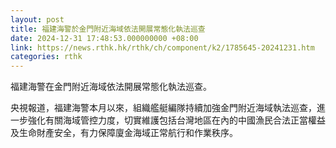 ```yaml
---
layout: post
title: 福建海警於金門附近海域依法開展常態化執法巡查
date: 2024-12-31 17:48:53.000000000 +08:00
link: https://news.rthk.hk/rthk/ch/component/k2/1785645-20241231.htm
categories: rthk
---
```


福建海警在金門附近海域依法開展常態化執法巡查。

央視報道，福建海警本月以來，組織艦艇編隊持續加強金門附近海域執法巡查，進一步強化有關海域管控力度，切實維護包括台灣地區在內的中國漁民合法正當權益及生命財產安全，有力保障廈金海域正常航行和作業秩序。
